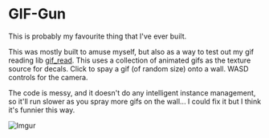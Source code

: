 # GIF-Gun
This is probably my favourite thing that I've ever built. 

This was mostly built to amuse myself, but also as a way to test out my gif reading lib [gif_read](https://github.com/khalladay/gif_read). This uses a collection of animated gifs as the texture source for decals. Click to spay a gif (of random size) onto a wall. WASD controls for the camera. 

The code is messy, and it doesn't do any intelligent instance management, so it'll run slower as you spray more gifs on the wall... I could fix it but I think it's funnier this way.

![Imgur](https://i.imgur.com/7dLyjyv.png)

